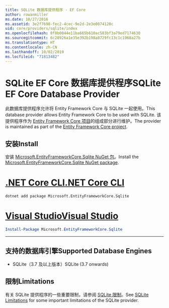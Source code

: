 ```yaml
---
title: SQLite 数据库提供程序 - EF Core
author: rowanmiller
ms.date: 10/27/2016
ms.assetid: 3e2f7698-fec2-4cec-9e2d-2e3e0074120c
uid: core/providers/sqlite/index
ms.openlocfilehash: 0f8b0044e11ba665b610ac583bf3a79ed7174630
ms.sourcegitcommit: 6c28926a1e35e392b198a8729fc13c1c1968a27b
ms.translationtype: HT
ms.contentlocale: zh-CN
ms.lasthandoff: 10/02/2019
ms.locfileid: "71813482"
---
```

# <a name="sqlite-ef-core-database-provider"></a><span data-ttu-id="f9805-102">SQLite EF Core 数据库提供程序</span><span class="sxs-lookup"><span data-stu-id="f9805-102">SQLite EF Core Database Provider</span></span>

<span data-ttu-id="f9805-103">此数据库提供程序允许将 Entity Framework Core 与 SQLite 一起使用。</span><span class="sxs-lookup"><span data-stu-id="f9805-103">This database provider allows Entity Framework Core to be used with SQLite.</span></span> <span data-ttu-id="f9805-104">该提供程序作为 [Entity Framework Core 项目](https://github.com/aspnet/EntityFrameworkCore)的组成部分进行维护。</span><span class="sxs-lookup"><span data-stu-id="f9805-104">The provider is maintained as part of the [Entity Framework Core project](https://github.com/aspnet/EntityFrameworkCore).</span></span>

## <a name="install"></a><span data-ttu-id="f9805-105">安装</span><span class="sxs-lookup"><span data-stu-id="f9805-105">Install</span></span>

<span data-ttu-id="f9805-106">安装 [Microsoft.EntityFrameworkCore.Sqlite NuGet 包](https://www.nuget.org/packages/Microsoft.EntityFrameworkCore.Sqlite/)。</span><span class="sxs-lookup"><span data-stu-id="f9805-106">Install the [Microsoft.EntityFrameworkCore.Sqlite NuGet package](https://www.nuget.org/packages/Microsoft.EntityFrameworkCore.Sqlite/).</span></span>

# <a name="net-core-clitabdotnet-core-cli"></a>[<span data-ttu-id="f9805-107">.NET Core CLI</span><span class="sxs-lookup"><span data-stu-id="f9805-107">.NET Core CLI</span></span>](#tab/dotnet-core-cli)

``` console
dotnet add package Microsoft.EntityFrameworkCore.Sqlite
```

# <a name="visual-studiotabvs"></a>[<span data-ttu-id="f9805-108">Visual Studio</span><span class="sxs-lookup"><span data-stu-id="f9805-108">Visual Studio</span></span>](#tab/vs)

``` powershell
Install-Package Microsoft.EntityFrameworkCore.Sqlite
```

***

## <a name="supported-database-engines"></a><span data-ttu-id="f9805-109">支持的数据库引擎</span><span class="sxs-lookup"><span data-stu-id="f9805-109">Supported Database Engines</span></span>

* <span data-ttu-id="f9805-110">SQLite（3.7 及以上版本）</span><span class="sxs-lookup"><span data-stu-id="f9805-110">SQLite (3.7 onwards)</span></span>

## <a name="limitations"></a><span data-ttu-id="f9805-111">限制</span><span class="sxs-lookup"><span data-stu-id="f9805-111">Limitations</span></span>

<span data-ttu-id="f9805-112">有关 SQLite 提供程序的一些重要限制，请参阅 [SQLite 限制](limitations.md)。</span><span class="sxs-lookup"><span data-stu-id="f9805-112">See [SQLite Limitations](limitations.md) for some important limitations of the SQLite provider.</span></span>

